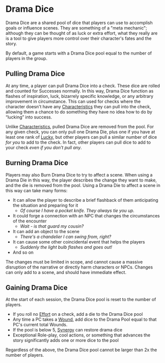 # Drama Dice

Drama Dice are a shared pool of dice that players can use to accomplish goals or influence scenes. They are something of a "meta mechanic"; although they can be thought of as luck or extra effort, what they really are is a tool to give players more control over their character's fates and the story.

By default, a game starts with a Drama Dice pool equal to the number of players in the group.

## Pulling Drama Dice

At any time, a player can pull Drama Dice into a check. These dice are rolled and counted for Successes normally. In this way, Drama Dice function as flashes of inspiration, luck, bizarrely specific knowledge, or any arbitrary improvement in circumstance. This can used for checks where the character doesn't have any [Characteristics](Characteristic.md) they can pull into the check, allowing them a chance to do something they have no idea how to do by “lucking” into success.

Unlike [Characteristics](Characteristics.md), pulled Drama Dice are removed from the pool. For any given check, you can only pull one Drama Die, plus one if you have at least one rank of [Lucky](MetaTraits.md), but other players can pull a similar number of dice *for you* to add to the check. In fact, other players can pull dice to add to your check *even if you don’t pull any*.

## Burning Drama Dice

Players may also Burn Drama Dice to try to affect a scene. When using a Drama Die in this way, the player describes the change they want to make, and the die is removed from the pool. Using a Drama Die to affect a scene in this way can take many forms:

- It can allow the player to describe a brief flashback of them anticipating the situation and preparing for it
  - *Of course I have a pocket knife. They always tie you up.*
- It could forge a connection with an NPC that changes the circumstances of the encounter
  - *Wait - is that guard my cousin?*
- It can add an object to the scene
  - *There's a chandelier I can swing from, right?*
- It can cause some other coincidental event that helps the players
  - *Suddenly the light bulb flashes and goes out!*
- And so on

The changes must be limited in scope, and cannot cause a massive disruption of the narrative or directly harm characters or NPCs. Changes can only add to a scene, and should have immediate effect.

## Gaining Drama Dice

At the start of each session, the Drama Dice pool is reset to the number of players.

- If you roll no [Effort](Effort.md) on a check, add a die to the Drama Dice pool
- Any time a PC takes a [Wound](WoundThreshold.md), add dice to the Drama Pool equal to that PC's current total Wounds.
- If the pool is below 5, [Synergy](Synergy.md) can restore drama dice
- Exceptional Role-play, cool actions, or something that advances the story significantly adds one or more dice to the pool

Regardless of the above, the Drama Dice pool cannot be larger than 2x the number of players.
